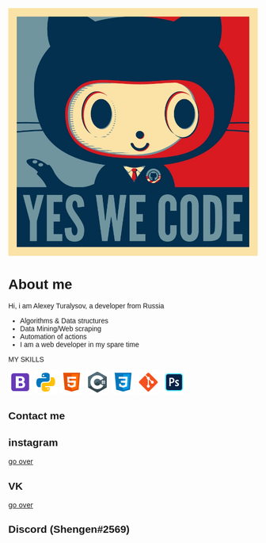 
<link rel="preconnect" href="https://fonts.gstatic.com">
<link href="https://fonts.googleapis.com/css2?family=Oswald:wght@600&display=swap" rel="stylesheet">



<style>
p , h1, li, h2{
  font-family: 'Oswald', sans-serif;
}
</style>

<div class="container col-xxl-8 px-4 py-5">
    <div class="row flex-lg-row-reverse align-items-center g-5 py-5">
      <div class="col-10 col-sm-8 col-lg-6">
        <img src="icon\catweyes.jpeg" class="d-block mx-lg-auto img-fluid" width="700" height="500" loading="lazy">
      </div>
      <div class="col-lg-6">
        <h1 class="display-5 fw-bold lh-1 mb-3 ">About me</h1>
        <p class="lead ">Hi, i am Alexey Turalysov, a developer from Russia</p>
        <ul>
              <li>Algorithms & Data structures</li>
              <li>Data Mining/Web scraping</li>
              <li>Automation of actions</li>
              <li>I am a web developer in my spare time</li>
            </ul>     
        <div class="d-grid gap-2 d-md-flex justify-content-md-start">
        </div>
      </div>
    </div>
  </div>





<p class="h1">MY SKILLS</p>


![Alt Text](\icon\bootsrap.png)  ![Alt Text](\icon\python.png) ![Alt Text](\icon\html.png)  ![Alt Text](\icon\csharp.png) ![Alt Text](\icon\css.png) ![Alt Text](\icon\git.png) ![Alt Text](\icon\pshop.png)











<div class="bg-dark ">

<div class="container px-4 py-5" id="featured-3">
    <h2 class="pb-2 border-bottom text-danger">Contact me</h2>
    <div class="row g-4 py-5 row-cols-1 row-cols-lg-3">
      <div class="feature col">
        <div class="feature-icon  ">       
        </div>
        <h2 class="text-white">instagram</h2>
        <a href="https://www.instagram.com/alexeyturalysov/" class="icon-link">
          go over        
        </a>
      </div>
      <div class="feature col">
        <div class="feature-icon ">         
        </div>
        <h2 class="text-white">VK</h2>
        <a href="https://vk.com/p7ay3r56" class="icon-link">
          go over
        </a>
      </div>
      <div class="feature col">
        <div class="feature-icon ">         
        </div>
        <h2 class="text-white">Discord (Shengen#2569)</h2>            
      </div>
    </div>
  </div>
      
</div>



<link rel="stylesheet" href="https://cdn.jsdelivr.net/npm/bootstrap@5.0.1/dist/css/bootstrap.min.css">

